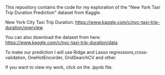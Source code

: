 

This repository contains the code for my exploration of the "New York Taxi Trip Duration Prediction" dataset from Kaggle.

New York City Taxi Trip Duration: https://www.kaggle.com/c/nyc-taxi-trip-duration/overview

You can also download the dataset from here: https://www.kaggle.com/c/nyc-taxi-trip-duration/data

To make our prediction I will use Ridge and Lasso regressions,cross-validation, OneHotEncorder, GridSearchCV and other.

If you want to view my work, click on the .ipynb file.
